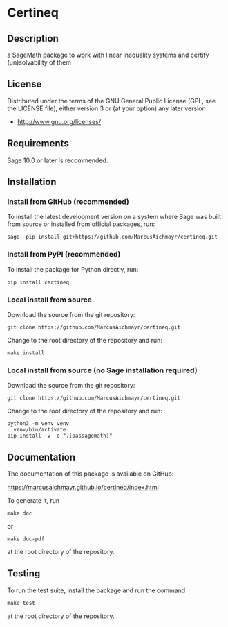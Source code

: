# Certineq

## Description

a SageMath package to work with linear inequality systems and certify (un)solvability of them

## License

Distributed under the terms of the GNU General Public License (GPL, see the
LICENSE file), either version 3 or (at your option) any later version

- http://www.gnu.org/licenses/

## Requirements

Sage 10.0 or later is recommended.

## Installation

### Install from GitHub (recommended)

To install the latest development version on a system where Sage
was built from source or installed from official packages, run:

    sage -pip install git+https://github.com/MarcusAichmayr/certineq.git

### Install from PyPI (recommended)

To install the package for Python directly, run:

    pip install certineq

### Local install from source

Download the source from the git repository:

    git clone https://github.com/MarcusAichmayr/certineq.git

Change to the root directory of the repository and run:

    make install

### Local install from source (no Sage installation required)

Download the source from the git repository:

    git clone https://github.com/MarcusAichmayr/certineq.git

Change to the root directory of the repository and run:

    python3 -m venv venv
    . venv/bin/activate
    pip install -v -e ".[passagemath]"

## Documentation

The documentation of this package is available on GitHub:

https://marcusaichmayr.github.io/certineq/index.html

To generate it, run

    make doc

or

    make doc-pdf

at the root directory of the repository.

## Testing

To run the test suite, install the package and run the command

    make test

at the root directory of the repository.
